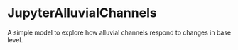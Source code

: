# JupyterAlluvialChannels
 A simple model to explore how alluvial channels respond to changes in base level.
